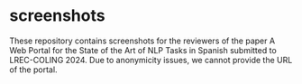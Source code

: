# screenshots
These repository contains screenshots for the reviewers of the paper A Web Portal for the State of the Art of NLP Tasks in Spanish submitted to LREC-COLING 2024.
Due to anonymicity issues, we cannot provide the URL of the portal.
